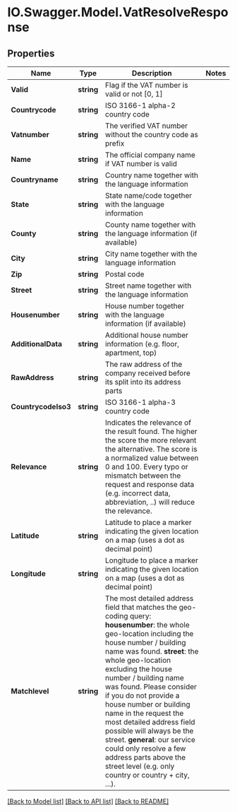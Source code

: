 # IO.Swagger.Model.VatResolveResponse
## Properties

Name | Type | Description | Notes
------------ | ------------- | ------------- | -------------
**Valid** | **string** | Flag if the VAT number is valid or not [0, 1] | 
**Countrycode** | **string** | ISO 3166-1 alpha-2 country code | 
**Vatnumber** | **string** | The verified VAT number without the country code as prefix | 
**Name** | **string** | The official company name if VAT number is valid | 
**Countryname** | **string** | Country name together with the language information | 
**State** | **string** | State name/code together with the language information | 
**County** | **string** | County name together with the language information (if available) | 
**City** | **string** | City name together with the language information | 
**Zip** | **string** | Postal code | 
**Street** | **string** | Street name together with the language information | 
**Housenumber** | **string** | House number together with the language information (if available) | 
**AdditionalData** | **string** | Additional house number information (e.g. floor, apartment, top) | 
**RawAddress** | **string** | The raw address of the company received before its split into its address parts | 
**CountrycodeIso3** | **string** | ISO 3166-1 alpha-3 country code | 
**Relevance** | **string** | Indicates the relevance of the result found. The higher the score the more relevant the alternative. The score is a normalized value between 0 and 100. Every typo or mismatch between the request and response data (e.g. incorrect data, abbreviation, ..) will reduce the relevance.  | 
**Latitude** | **string** | Latitude to place a marker indicating the given location on a map (uses a dot as decimal point) | 
**Longitude** | **string** | Longitude to place a marker indicating the given location on a map (uses a dot as decimal point) | 
**Matchlevel** | **string** | The most detailed address field that matches the geo-coding query: **housenumber**: the whole geo-location including the house number / building name was found. **street**: the whole geo-location excluding the house number / building name was found. Please consider if you do not provide a house number or building name in the request the most detailed address field possible will always be the street. **general**: our service could only resolve a few address parts above the street level (e.g. only country or country + city, ...).  | 

[[Back to Model list]](../README.md#documentation-for-models) [[Back to API list]](../README.md#documentation-for-api-endpoints) [[Back to README]](../README.md)

